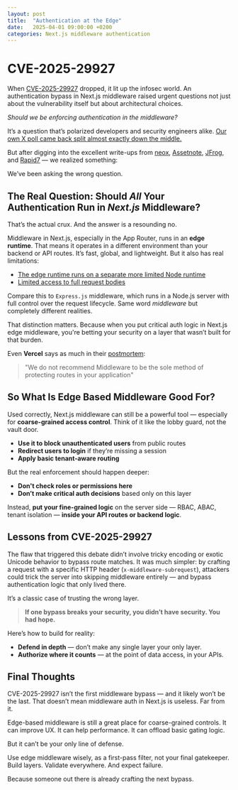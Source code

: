 ```yaml
---
layout: post
title:  "Authentication at the Edge"
date:   2025-04-01 09:00:00 +0200
categories: Next.js middleware authentication
---
```


# CVE-2025-29927

When [CVE-2025-29927](https://zhero-web-sec.github.io/research-and-things/nextjs-and-the-corrupt-middleware) dropped, it lit up the infosec world. An authentication bypass in Next.js middleware raised urgent questions not just about the vulnerability itself but about architectural choices.

*Should we be enforcing authentication in the middleware?*

It’s a question that’s polarized developers and security engineers alike. [Our own X poll came back split almost exactly down the middle.](https://x.com/moopinger/status/1906281539815579790)

But after digging into the excellent write-ups from [neox](https://www.neoxs.me/blog/critical-nextjs-middleware-vulnerability-cve-2025-29927-authentication-bypass), [Assetnote](https://slcyber.io/assetnote-security-research-center/doing-the-due-diligence-analysing-the-next-js-middleware-bypass-cve-2025-29927), [JFrog](https://jfrog.com/blog/cve-2025-29927-next-js-authorization-bypass/), and [Rapid7](https://www.rapid7.com/blog/post/2025/03/25/etr-notable-vulnerabilities-in-next-js-cve-2025-29927/) — we realized something:

We’ve been asking the wrong question.

## The Real Question: Should *All* Your Authentication Run in *Next.js* Middleware?

That’s the actual crux. And the answer is a resounding <span class="underline">no</span>.

Middleware in Next.js, especially in the App Router, runs in an **edge runtime**. That means it operates in a different environment than your backend or API routes. It’s fast, global, and lightweight. But it also has real limitations:

- [The edge runtime runs on a separate more limited Node runtime](https://nextjs.org/docs/app/building-your-application/rendering/edge-and-nodejs-runtimes)
- [Limited access to full request bodies](https://clerk.com/blog/what-is-middleware-in-nextjs)

Compare this to `Express.js` middleware, which runs in a Node.js server with full control over the request lifecycle. Same word *middleware* but completely different realities.

That distinction matters. Because when you put critical auth logic in Next.js edge middleware, you're betting your security on a layer that wasn’t built for that burden.

Even **Vercel** says as much in their [postmortem](https://vercel.com/blog/postmortem-on-next-js-middleware-bypass):

> "We do not recommend Middleware to be the sole method of protecting routes in your application"

## So What Is Edge Based Middleware Good For?

Used correctly, Next.js middleware can still be a powerful tool — especially for **coarse-grained access control**. Think of it like the lobby guard, not the vault door.

* **Use it to block unauthenticated users** from public routes  
* **Redirect users to login** if they’re missing a session  
* **Apply basic tenant-aware routing**  

But the real enforcement should happen deeper:

* **Don't check roles or permissions here**  
* **Don’t make critical auth decisions** based only on this layer

Instead, **put your fine-grained logic** on the server side — RBAC, ABAC, tenant isolation — **inside your API routes or backend logic**.

## Lessons from CVE-2025-29927

The flaw that triggered this debate didn’t involve tricky encoding or exotic Unicode behavior to bypass route matches. It was much simpler: by crafting a request with a specific HTTP header (`x-middleware-subrequest`), attackers could trick the server into skipping middleware entirely — and bypass authentication logic that only lived there.

It’s a classic case of trusting the wrong layer.

> **If one bypass breaks your security, you didn’t have security. You had hope.**

Here’s how to build for reality:

- **Defend in depth** — don’t make any single layer your only layer.
- **Authorize where it counts** — at the point of data access, in your APIs.

## Final Thoughts

CVE-2025-29927 isn’t the first middleware bypass — and it likely won’t be the last. That doesn’t mean middleware auth in Next.js is useless. Far from it.

Edge-based middleware is still a great place for coarse-grained controls. It can improve UX. It can help performance. It can offload basic gating logic.

But <span class="underline">it can’t be your only line of defense.</span>

Use edge middleware wisely, as a first-pass filter, not your final gatekeeper. Build layers. Validate everywhere. And expect failure.

Because someone out there is already crafting the next bypass.
